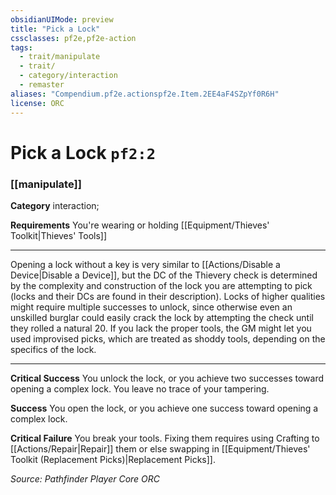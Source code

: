 ```yaml
---
obsidianUIMode: preview
title: "Pick a Lock"
cssclasses: pf2e,pf2e-action
tags:
  - trait/manipulate
  - trait/
  - category/interaction
  - remaster
aliases: "Compendium.pf2e.actionspf2e.Item.2EE4aF4SZpYf0R6H"
license: ORC
---
```

# Pick a Lock `pf2:2`

### [[manipulate]]

**Category** interaction; 




**Requirements** You're wearing or holding [[Equipment/Thieves' Toolkit|Thieves' Tools]]

* * *

Opening a lock without a key is very similar to [[Actions/Disable a Device|Disable a Device]], but the DC of the Thievery check is determined by the complexity and construction of the lock you are attempting to pick (locks and their DCs are found in their description). Locks of higher qualities might require multiple successes to unlock, since otherwise even an unskilled burglar could easily crack the lock by attempting the check until they rolled a natural 20. If you lack the proper tools, the GM might let you used improvised picks, which are treated as shoddy tools, depending on the specifics of the lock.

* * *

**Critical Success** You unlock the lock, or you achieve two successes toward opening a complex lock. You leave no trace of your tampering.

**Success** You open the lock, or you achieve one success toward opening a complex lock.

**Critical Failure** You break your tools. Fixing them requires using Crafting to [[Actions/Repair|Repair]] them or else swapping in [[Equipment/Thieves' Toolkit (Replacement Picks)|Replacement Picks]].

*Source: Pathfinder Player Core*
*ORC*